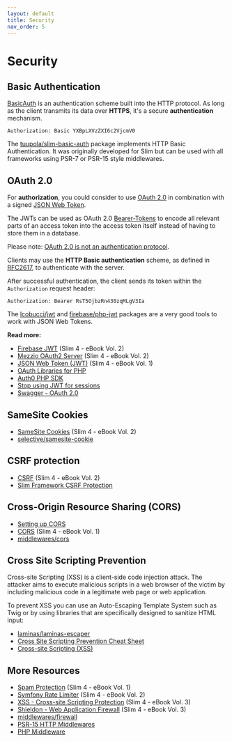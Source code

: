 ```yaml
---
layout: default
title: Security
nav_order: 5
---
```


# Security

## Basic Authentication

[BasicAuth](https://en.wikipedia.org/wiki/Basic_access_authentication) 
is an authentication scheme built into the HTTP protocol. 
As long as the client transmits its data over **HTTPS**, 
it's a secure **authentication** mechanism.  

```
Authorization: Basic YXBpLXVzZXI6c2VjcmV0
```

The [tuupola/slim-basic-auth](https://github.com/tuupola/slim-basic-auth) package
implements HTTP Basic Authentication. It was originally developed 
for Slim but can be used with all frameworks using 
PSR-7 or PSR-15 style middlewares.

## OAuth 2.0

For **authorization**, you could consider to use [OAuth 2.0](https://oauth.net/2/) in combination with a signed [JSON Web Token](https://oauth.net/2/jwt/).

The JWTs can be used as OAuth 2.0 [Bearer-Tokens](https://oauth.net/2/bearer-tokens/) to encode all relevant parts of an access token into the access token itself instead of having to store them in a database.

Please note: [OAuth 2.0 is not an authentication protocol](https://oauth.net/articles/authentication/).

Clients may use the **HTTP Basic authentication** scheme, as defined in [RFC2617](https://tools.ietf.org/html/rfc2617),
to authenticate with the server.

After successful authentication, the client sends its token within the `Authorization` request header:

```
Authorization: Bearer RsT5OjbzRn430zqMLgV3Ia
```

The [lcobucci/jwt](https://github.com/lcobucci/jwt) and 
[firebase/php-jwt](https://github.com/firebase/php-jwt) packages
are a very good tools to work with JSON Web Tokens.

**Read more:** 

* [Firebase JWT](https://ko-fi.com/s/e592c10b5f) (Slim 4 - eBook Vol. 2)
* [Mezzio OAuth2 Server](https://ko-fi.com/s/e592c10b5f) (Slim 4 - eBook Vol. 2)
* [JSON Web Token (JWT)](https://ko-fi.com/s/5f182b4b22) (Slim 4 - eBook Vol. 1)
* [OAuth Libraries for PHP](https://oauth.net/code/php/)
* [Auth0 PHP SDK](https://auth0.com/docs/libraries/auth0-php)
* [Stop using JWT for sessions](http://cryto.net/~joepie91/blog/2016/06/13/stop-using-jwt-for-sessions/)
* [Swagger - OAuth 2.0](https://swagger.io/docs/specification/authentication/oauth2/)

## SameSite Cookies

* [SameSite Cookies](https://ko-fi.com/s/e592c10b5f) (Slim 4 - eBook Vol. 2)
* [selective/samesite-cookie](https://github.com/selective-php/samesite-cookie)

## CSRF protection

* [CSRF](https://ko-fi.com/s/e592c10b5f) (Slim 4 - eBook Vol. 2)
* [Slim Framework CSRF Protection](https://github.com/slimphp/Slim-Csrf)

## Cross-Origin Resource Sharing (CORS)

* [Setting up CORS](https://www.slimframework.com/docs/v4/cookbook/enable-cors.html)
* [CORS](https://ko-fi.com/s/5f182b4b22) (Slim 4 - eBook Vol. 1)
* [middlewares/cors](https://github.com/middlewares/cors)

## Cross Site Scripting Prevention

Cross-site Scripting (XSS) is a client-side code injection attack. 
The attacker aims to execute malicious scripts in a web browser of the 
victim by including malicious code in a legitimate web page or web application.

To prevent XSS you can use an Auto-Escaping Template System such as Twig
or by using libraries that are specifically designed to sanitize HTML input:

* [laminas/laminas-escaper](https://github.com/laminas/laminas-escaper)
* [Cross Site Scripting Prevention Cheat Sheet](https://cheatsheetseries.owasp.org/cheatsheets/Cross_Site_Scripting_Prevention_Cheat_Sheet.html)
* [Cross-site Scripting (XSS)](https://www.acunetix.com/websitesecurity/cross-site-scripting/)

## More Resources

* [Spam Protection](https://ko-fi.com/s/5f182b4b22) (Slim 4 - eBook Vol. 1)
* [Symfony Rate Limiter](https://ko-fi.com/s/e592c10b5f) (Slim 4 - eBook Vol. 2)
* [XSS - Cross-site Scripting Protection](https://ko-fi.com/s/3698cf30f3) (Slim 4 - eBook Vol. 3)
* [Shieldon - Web Application Firewall](https://ko-fi.com/s/3698cf30f3) (Slim 4 - eBook Vol. 3)
* [middlewares/firewall](https://github.com/middlewares/firewall)
* [PSR-15 HTTP Middlewares](https://github.com/middlewares)
* [PHP Middleware](https://github.com/php-middleware)
